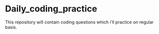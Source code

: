 # Daily_coding_practice
This repository will contain coding questions which i'll practice on regular basis. 




